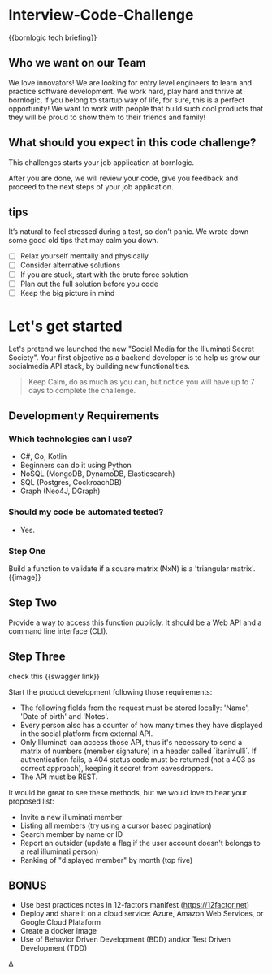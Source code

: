 # Interview-Code-Challenge

{{bornlogic tech briefing}}

## Who we want on our Team

We love innovators!
We are looking for entry level engineers to learn and practice software development.
We work hard, play hard and thrive at bornlogic, if you belong to startup way of life, for sure, this is a perfect opportunity!
We want to work with people that build such cool products that they will be proud to show them to their friends and family!


## What should you expect in this code challenge?

This challenges starts your job application at bornlogic.

After you are done, we will review your code, give you feedback and proceed to the next steps of your job application.

## tips
It’s natural to feel stressed during a test, so don’t panic. We wrote down some good old tips that may calm you down.

- [ ] Relax yourself mentally and physically
- [ ] Consider alternative solutions
- [ ] If you are stuck, start with the brute force solution
- [ ] Plan out the full solution before you code
- [ ] Keep the big picture in mind

# Let's get started 

Let's pretend we launched the new "Social Media for the Illuminati Secret Society". 
Your first objective as a backend developer is to help us grow our socialmedia API stack, by building new functionalities.


> Keep Calm, do as much as you can, but notice you will have up to 7 days to complete the challenge.


## Developmenty Requirements

### Which technologies can I use?
- C#, Go, Kotlin
- Beginners can do it using Python
- NoSQL (MongoDB, DynamoDB, Elasticsearch)
- SQL (Postgres, CockroachDB)
- Graph (Neo4J, DGraph)

### Should my code be automated tested?
- Yes.

### Step One 

Build a function to validate if a square matrix (NxN) is a 'triangular matrix'. 
{{image}}

## Step Two

Provide a way to access this function publicly. It should be a Web API and a command line interface (CLI).

## Step Three

check this {{swagger link}}

Start the product development following those requirements:

- The following fields from the request must be stored locally: 'Name', 'Date of birth' and 'Notes'.
- Every person also has a counter of how many times they have displayed in the social platform from external API.
- Only Illuminati can access those API, thus it's necessary to send a matrix of numbers (member signature) in a header called ´itanimulli´. If authentication fails, a 404 status code must be returned (not a 403 as correct approach), keeping it secret from eavesdroppers.
- The API must be REST.

It would be great to see these methods, but we would love to hear your proposed list:
- Invite a new illuminati member
- Listing all members (try using a cursor based pagination)
- Search member by name or ID
- Report an outsider (update a flag if the user account doesn't belongs to a real illuminati person)
- Ranking of "displayed member" by month (top five)


## BONUS

- Use best practices notes in 12-factors manifest (https://12factor.net)
- Deploy and share it on a cloud service: Azure, Amazon Web Services, or Google Cloud Plataform 
- Create a docker image
- Use of Behavior Driven Development (BDD) and/or Test Driven Development (TDD)

Δ
